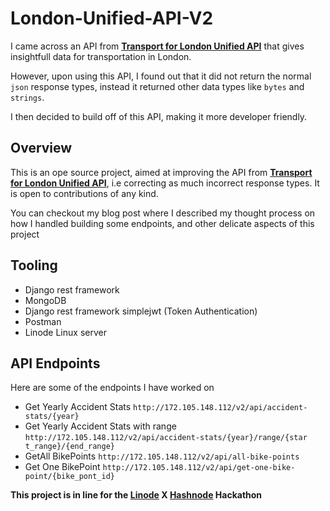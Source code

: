 # London-Unified-API-V2

I came across an API from [**Transport for London Unified API**](https://api.tfl.gov.uk/) that gives insightfull data for transportation in London.

However, upon using this API, I found out that it did not return the normal ```json``` response types, instead it returned other data types like ```bytes``` and ```strings```.

I then decided to build off of this API, making it more developer friendly.

## Overview

This is an ope source project, aimed at improving the API from [**Transport for London Unified API**](https://api.tfl.gov.uk/), i.e correcting as much incorrect response types. It is open to contributions of any kind.

You can checkout my blog post where I described my thought process on how I handled building some endpoints, and other delicate aspects of this project

## Tooling 
 - Django rest framework 
 - MongoDB 
 - Django rest framework simplejwt (Token Authentication)
 - Postman
 - Linode Linux server

## API Endpoints 

Here are some of the endpoints I have worked on
 - Get Yearly Accident Stats ```http://172.105.148.112/v2/api/accident-stats/{year}```
 - Get Yearly Accident Stats with range ```http://172.105.148.112/v2/api/accident-stats/{year}/range/{star t_range}/{end_range}```
 - GetAll BikePoints ```http://172.105.148.112/v2/api/all-bike-points```
 - Get One BikePoint ```http://172.105.148.112/v2/api/get-one-bike-point/{bike_pont_id}```

**This project is in line for the [Linode](https://cloud.linode.com) X [Hashnode](https://hashnode.com) Hackathon**